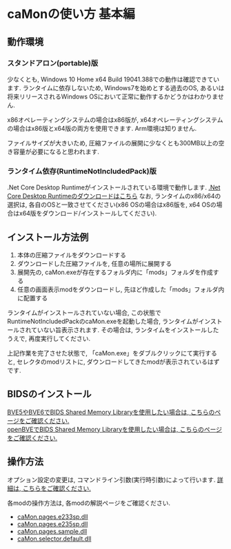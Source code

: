 # caMonの使い方 基本編

## 動作環境
### スタンドアロン(portable)版
少なくとも, Windows 10 Home x64 Build 19041.388での動作は確認できています.  ランタイムに依存しないため, Windows7を始めとする過去のOS, あるいは将来リリースされるWindows OSにおいて正常に動作するかどうかはわかりません.

x86オペレーティングシステムの場合はx86版が, x64オペレーティングシステムの場合はx86版とx64版の両方を使用できます.  Arm環境は知りません.

ファイルサイズが大きいため, 圧縮ファイルの展開に少なくとも300MB以上の空き容量が必要になると思われます.

### ランタイム依存(RuntimeNotIncludedPack)版
.Net Core Desktop Runtimeがインストールされている環境で動作します.  [.Net Core Desktop Runtimeのダウンロードはこちら](https://dotnet.microsoft.com/download/dotnet-core/current/runtime)  なお, ランタイムのx86/x64の選択は, 各自のOSと一致させてください(x86 OSの場合はx86版を, x64 OSの場合はx64版をダウンロード/インストールしてください).


## インストール方法例
1. 本体の圧縮ファイルをダウンロードする
2. ダウンロードした圧縮ファイルを, 任意の場所に展開する
3. 展開先の, caMon.exeが存在するフォルダ内に「mods」フォルダを作成する
4. 任意の画面表示modをダウンロードし, 先ほど作成した「mods」フォルダ内に配置する

ランタイムがインストールされていない場合, この状態でRuntimeNotIncludedPackのcaMon.exeを起動した場合, ランタイムがインストールされていない旨表示されます.  その場合は, ランタイムをインストールしたうえで, 再度実行してください.

上記作業を完了させた状態で, 「caMon.exe」をダブルクリックにて実行すると, セレクタのmodリストに, ダウンロードしてきたmodが表示されているはずです.


## BIDSのインストール
[BVE5やBVE6でBIDS Shared Memory Libraryを使用したい場合は, こちらのページをご確認ください.](https://github.com/TetsuOtter/BIDSSMemLib/wiki/bve5)  
[openBVEでBIDS Shared Memory Libraryを使用したい場合は, こちらのページをご確認ください.](https://github.com/TetsuOtter/BIDSSMemLib/wiki/obve)


## 操作方法
オプション設定の変更は, コマンドライン引数(実行時引数)によって行います.  [詳細は, こちらをご確認ください.](./CmdLArgs.md)

各modの操作方法は, 各modの解説ページをご確認ください.

- [caMon.pages.e233sp.dll](./file_desc/caMon.pages.e233sp.dll.md)
- [caMon.pages.e235sp.dll](./file_desc/caMon.pages.e235sp.dll.md)
- [caMon.pages.sample.dll](./file_desc/caMon.pages.sample.dll.md)
- [caMon.selector.default.dll](./file_desc/caMon.selector.default.dll.md)
